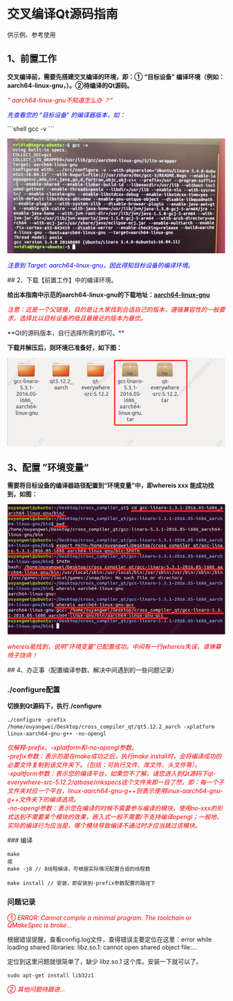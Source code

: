 # 交叉编译Qt源码指南

供示例、参考使用

## 1、前置工作

**交叉编译前，需要先搭建交叉编译的环境，即：① “目标设备” 编译环境（例如：aarch64-linux-gnu，）。②待编译的Qt源码。**

<p style="color:red;font-style:italic">” aarch64-linux-gnu不知道怎么办 ？“</p>
<p style="color:blue;font-style:italic">先查看您的 “目标设备” 的编译器版本，如：</p>
```shell
gcc -v
```

![1](./images/1.jpg)  

<p style="color:blue;font-style:italic">注意到 Target: aarch64-linux-gnu，因此得知目标设备的编译环境。</p>
## 2、下载【前置工作】中的编译环境。

 **给出本指南中示范的aarch64-linux-gnu的下载地址：[aarch64-linux-gnu]( http://releases.linaro.org/components/toolchain/binaries/ )**

<p style="color:red;font-style:italic">注意：这是一个父链接，目的是让大家找到合适自己的版本，遵循兼容性的一般要求，选择比以目标设备的低且最接近的版本为最优。</p>
**Qt的源码版本，自行选择所需的即可。**  

**下载并解压后，则环境已准备好，如下图：**

![2](./images/2.png)

## 3、配置 ”环境变量“

**需要将目标设备的编译器路径配置到“环境变量”中，即whereis xxx 能成功找到，如图：**

![3](./images/3.png)

<p style="color:red;font-style:italic">whereis能找到，说明“环境变量”已配置成功。中间有一行whereis失误，请弹幕喷子饶命！</p>
## 4、办正事（配置编译参数、解决中间遇到的一些问题记录）

### ./configure配置

**切换到Qt源码下，执行./configure**

```shell
./configure -prefix /home/ouyangwei/Desktop/cross_compiler_qt/qt5.12.2_aarch -xplatform linux-aarch64-gnu-g++ -no-opengl
```

<p style="color:red;font-style:italic">仅解释-prefix、-xplatform和-no-opengl参数。<br>-prefix参数：表示的是在make成功之后，执行make install时，会将编译成功的必要文件复制到该文件夹下。（包括：可执行文件、库文件、头文件等）。<br>-xpaltform参数：表示您的编译平台，如果您不了解，请您进入到Qt源码下qt-everywhere-src-5.12.2/qtbase/mkspecs这个文件夹即一目了然，即：每一个子文件夹对应一个平台，linux-aarch64-gnu-g++则表示使用linux-aarch64-gnu-g++文件夹下的编译选项。<br>-no-opengl参数：表示您在编译的时候不需要参与编译的模块，使用no-xxx的形式达到不需要某个模块的效果，嵌入式一般不需要/不支持编译opengl；一般地，实际的编译行为应当是，哪个模块导致编译不通过时才应当跳过该模块。</p>
### 编译

```shell
make
或
make -j8 // 8线程编译，可根据实际情况配置合适的线程数

make install // 安装，即安装到-prefix参数配置的路径下
```

### 问题记录

<p style="color:red;font-style:italic">① ERROR: Cannot compile a minimal program. The toolchain or QMakeSpec is broke...</p>
根据错误提醒，查看config.log文件，查得错误主要定位在这里：error while loading shared libraries: libz.so.1: cannot open shared object file:...

定位到这里问题就很简单了，缺少 libz.so.1 这个库。安装一下就可以了。

```shell
sudo apt-get install lib32z1
```

<p style="color:red;font-style:italic">② 其他问题待跟进...</p>